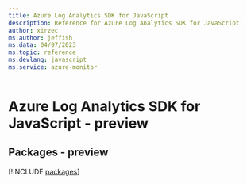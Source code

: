 ```yaml
---
title: Azure Log Analytics SDK for JavaScript
description: Reference for Azure Log Analytics SDK for JavaScript
author: xirzec
ms.author: jeffish
ms.data: 04/07/2023
ms.topic: reference
ms.devlang: javascript
ms.service: azure-monitor
---
```

# Azure Log Analytics SDK for JavaScript - preview
## Packages - preview
[!INCLUDE [packages](log-analytics-index.md)]